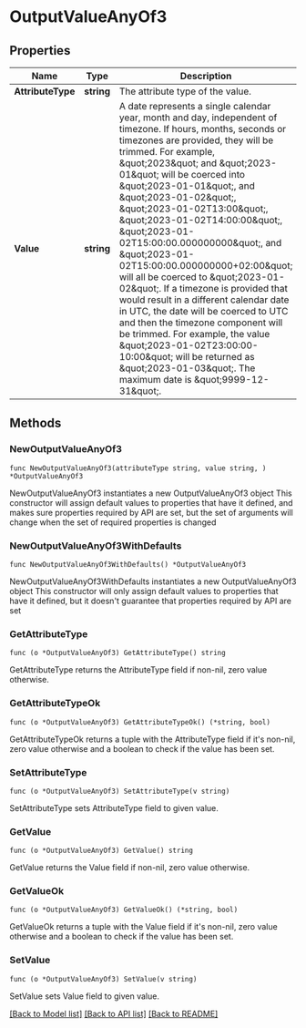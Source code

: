 # OutputValueAnyOf3

## Properties

Name | Type | Description | Notes
------------ | ------------- | ------------- | -------------
**AttributeType** | **string** | The attribute type of the value. | 
**Value** | **string** | A date represents a single calendar year, month and day, independent of timezone. If hours, months, seconds or timezones are provided, they will be trimmed. For example, \&quot;2023\&quot; and \&quot;2023-01\&quot; will be coerced into \&quot;2023-01-01\&quot;, and \&quot;2023-01-02\&quot;, \&quot;2023-01-02T13:00\&quot;, \&quot;2023-01-02T14:00:00\&quot;, \&quot;2023-01-02T15:00:00.000000000\&quot;, and \&quot;2023-01-02T15:00:00.000000000+02:00\&quot; will all be coerced to \&quot;2023-01-02\&quot;. If a timezone is provided that would result in a different calendar date in UTC, the date will be coerced to UTC and then the timezone component will be trimmed. For example, the value \&quot;2023-01-02T23:00:00-10:00\&quot; will be returned as \&quot;2023-01-03\&quot;. The maximum date is \&quot;9999-12-31\&quot;. | 

## Methods

### NewOutputValueAnyOf3

`func NewOutputValueAnyOf3(attributeType string, value string, ) *OutputValueAnyOf3`

NewOutputValueAnyOf3 instantiates a new OutputValueAnyOf3 object
This constructor will assign default values to properties that have it defined,
and makes sure properties required by API are set, but the set of arguments
will change when the set of required properties is changed

### NewOutputValueAnyOf3WithDefaults

`func NewOutputValueAnyOf3WithDefaults() *OutputValueAnyOf3`

NewOutputValueAnyOf3WithDefaults instantiates a new OutputValueAnyOf3 object
This constructor will only assign default values to properties that have it defined,
but it doesn't guarantee that properties required by API are set

### GetAttributeType

`func (o *OutputValueAnyOf3) GetAttributeType() string`

GetAttributeType returns the AttributeType field if non-nil, zero value otherwise.

### GetAttributeTypeOk

`func (o *OutputValueAnyOf3) GetAttributeTypeOk() (*string, bool)`

GetAttributeTypeOk returns a tuple with the AttributeType field if it's non-nil, zero value otherwise
and a boolean to check if the value has been set.

### SetAttributeType

`func (o *OutputValueAnyOf3) SetAttributeType(v string)`

SetAttributeType sets AttributeType field to given value.


### GetValue

`func (o *OutputValueAnyOf3) GetValue() string`

GetValue returns the Value field if non-nil, zero value otherwise.

### GetValueOk

`func (o *OutputValueAnyOf3) GetValueOk() (*string, bool)`

GetValueOk returns a tuple with the Value field if it's non-nil, zero value otherwise
and a boolean to check if the value has been set.

### SetValue

`func (o *OutputValueAnyOf3) SetValue(v string)`

SetValue sets Value field to given value.



[[Back to Model list]](../README.md#documentation-for-models) [[Back to API list]](../README.md#documentation-for-api-endpoints) [[Back to README]](../README.md)


